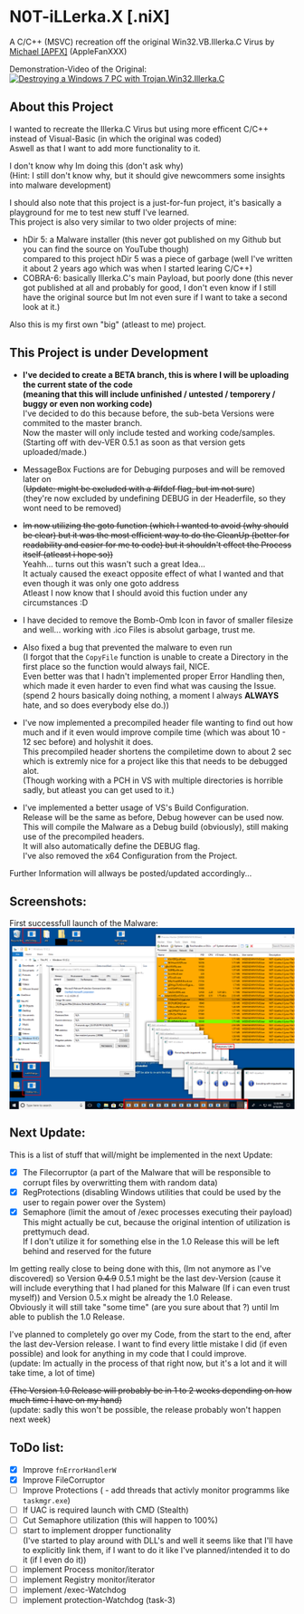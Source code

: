 # N0T-iLLerka.X [.niX]

A C/C++ (MSVC) recreation off the original Win32.VB.Illerka.C Virus by [Michael [APFX]](https://www.youtube.com/channel/UCDo-73OtSjnMKVIEidGu2Xw) (AppleFanXXX)

Demonstration-Video of the Original:\
<a href="https://www.youtube.com/watch?v=HnRm9DBWzY8"><img height="180" src="https://img.youtube.com/vi/HnRm9DBWzY8/maxresdefault.jpg" alt="Destroying a Windows 7 PC with Trojan.Win32.Illerka.C"></a>

## About this Project
I wanted to recreate the Illerka.C Virus but using more efficent C/C++ instead of Visual-Basic (in which the original was coded)\
Aswell as that I want to add more functionality to it.
 
I don't know why Im doing this (don't ask why)\
(Hint: I still don't know why, but it should give newcommers some insights into malware development)

I should also note that this project is a just-for-fun project, it's basically a playground for me to test new stuff I've learned.\
This project is also very similar to two older projects of mine:
- hDir 5: a Malware installer (this never got published on my Github but you can find the source on YouTube though)\
  compared to this project hDir 5 was a piece of garbage (well I've written it about 2 years ago which was when I started learing C/C++)
- COBRA-6: basically Illerka.C's main Payload, but poorly done (this never got published at all and probably for good,
  I don't even know if I still have the original source but Im not even sure if I want to take a second look at it.)

Also this is my first own "big" (atleast to me) project.

## This Project is under Development
- **I've decided to create a BETA branch, this is where I will be uploading the current state of the code\
(meaning that this will include unfinished / untested / temporery / buggy or even non working code)**\
I've decided to do this because before, the sub-beta Versions were commited to the master branch.\
Now the master will only include tested and working code/samples.\
(Starting off with dev-VER 0.5.1 as soon as that version gets uploaded/made.)

- MessageBox Fuctions are for Debuging purposes and will be removed later on\
  (~~Update: might be excluded with a #ifdef flag, but im not sure~~)\
  (they're now excluded by undefining DEBUG in der Headerfile, so they wont need to be removed)

- ~~Im now utilizing the goto function
  (which I wanted to avoid (why should be clear) but it was the most efficient way to do the CleanUp
  (better for readability and easier for me to code) but it shouldn't effect the Process itself (atleast i hope so))~~\
  Yeahh... turns out this wasn't such a great Idea...\
  It actualy caused the exeact opposite effect of what I wanted and that even though it was only one goto address\
  Atleast I now know that I should avoid this fuction under any circumstances :D

- I have decided to remove the Bomb-Omb Icon in favor of smaller filesize and well...
  working with .ico Files is absolut garbage, trust me.

- Also fixed a bug that prevented the malware to even run\
  (I forgot that the `CopyFile` function is unable to create a Directory in the first place so the function would always fail, NICE.\
  Even better was that I hadn't implemented proper Error Handling then, which made it even harder to even find what was causing the Issue.
  (spend 2 hours basically doing nothing, a moment I always **ALWAYS** hate, and so does everybody else do.))

- I've now implemented a precompiled header file wanting to find out how much and if it even would improve compile time
  (which was about 10 - 12 sec before) and holyshit it does.\
  This precompiled header shortens the compiletime down to about 2 sec which is extremly nice for a project like this that needs to be debugged alot.\
  (Though working with a PCH in VS with multiple directories is horrible sadly, but atleast you can get used to it.)

- I've implemented a better usage of VS's Build Configuration.\
  Release will be the same as before, Debug however can be used now.\
  This will compile the Malware as a Debug build (obviously), still making use of the precompiled headers.\
  It will also automatically define the DEBUG flag.\
  I've also removed the x64 Configuration from the Project.

Further Information will allways be posted/updated accordingly...

## Screenshots:
First successfull launch of the Malware:\
<a><img align="center" src="GitRes/MSEdge-Win10-VMWare-2019-09-18-21-44-00.png" alt="Windows 10 VM Screenshot"></a>

## Next Update:
This is a list of stuff that will/might be implemented in the next Update:

- [x] The Filecorruptor (a part of the Malware that will be responsible to corrupt files by overwritting them with random data)
- [x] RegProtections (disabling Windows utilities that could be used by the user to regain power over the System)
- [x] Semaphore (limit the amout of /exec processes executing their payload)\
  This might actually be cut, because the original intention of utilization is prettymuch dead.\
  If I don't utilize it for something else in the 1.0 Release this will be left behind and reserved for the future

Im getting really close to being done with this, (Im not anymore as I've discovered) 
so Version ~~0.4.9~~ 0.5.1 might be the last dev-Version (cause it will include everything that I had planed for this Malware 
(If i can even trust myself)) and Version 0.5.x might be already the 1.0 Release.\
Obviously it will still take "some time" (are you sure about that ?) until Im able to publish the 1.0 Release.

I've planned to completely go over my Code, from the start to the end, after the last dev-Version release.
I want to find every little mistake I did (if even possible) and look for anything in my code that I could improve.\
(update: Im actually in the process of that right now, but it's a lot and it will take time, a lot of time)

~~(The Version 1.0 Release will probably be in 1 to 2 weeks depending on how much time I have on my hand)~~\
(update: sadly this won't be possible, the release probably won't happen next week)

## ToDo list:
- [x] Improve `fnErrorHandlerW`
- [x] Improve FileCorruptor
- [ ] Improve Protections ( - add threads that activly monitor programms like `taskmgr.exe`)
- [ ] If UAC is required launch with CMD (Stealth)
- [ ] Cut Semaphore utilization (this will happen to 100%)
- [ ] start to implement dropper functionality\
  (I've started to play around with DLL's and well it seems like that I'll have to explicitly link them,
  if I want to do it like I've planned/intended it to do it (if I even do it))
- [ ] implement Process monitor/iterator
- [ ] implement Registry monitor/iterator
- [ ] implement /exec-Watchdog
- [ ] implement protection-Watchdog (task-3)